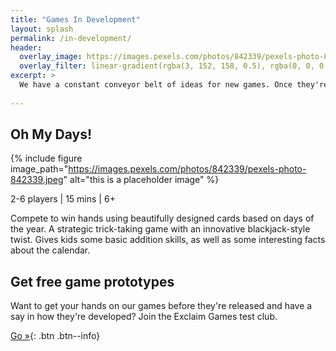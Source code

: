 ```yaml
---
title: "Games In Development"
layout: splash
permalink: /in-development/
header:
  overlay_image: https://images.pexels.com/photos/842339/pexels-photo-842339.jpeg
  overlay_filter: linear-gradient(rgba(3, 152, 158, 0.5), rgba(0, 0, 0, 0.5))
excerpt: >
  We have a constant conveyor belt of ideas for new games. Once they're getting close to production, we'll tell you about them, right here.
  
---
```


## Oh My Days!

{% include figure image_path="https://images.pexels.com/photos/842339/pexels-photo-842339.jpeg" alt="this is a placeholder image"  %}

<i class="fa fa-car" style="color:#03989e;"></i> 2-6 players | <i class="fa fa-car" style="color:#03989e;"></i> 15 mins | <i class="fa fa-car" style="color:#03989e;"></i> 6+

Compete to win hands using beautifully designed cards based on days of the year. A strategic trick-taking game with an innovative blackjack-style twist. Gives kids some basic addition skills, as well as some interesting facts about the calendar.

## Get free game prototypes

Want to get your hands on our games before they're released and have a say in how they're developed? Join the Exclaim Games test club.

[Go »](/test-club/){: .btn .btn--info}
